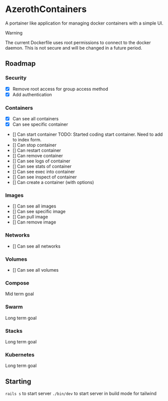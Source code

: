 # AzerothContainers

A portainer like application for managing docker containers with a simple UI.
> [!WARNING]  
> The current Dockerfile uses root permissions to connect to the docker daemon. This is not secure and will be changed in a future period.

## Roadmap

### Security
- [X] Remove root access for group access method
- [X] Add authentication

### Containers
- [X] Can see all containers
- [X] Can see specific container
- [] Can start container TODO: Started coding start container. Need to add to index form.
- [] Can stop container
- [] Can restart container
- [] Can remove container
- [] Can see logs of container
- [] Can see stats of container
- [] Can see exec into container
- [] Can see inspect of container
- [] Can create a container (with options)

### Images
- [] Can see all images
- [] Can see specific image
- [] Can pull image
- [] Can remove image

### Networks
- [] Can see all networks

### Volumes
- [] Can see all volumes

### Compose
Mid term goal

### Swarm
Long term goal

### Stacks
Long term goal

### Kubernetes
Long term goal

## Starting
`rails s` to start server
`./bin/dev` to start server in build mode for tailwind
